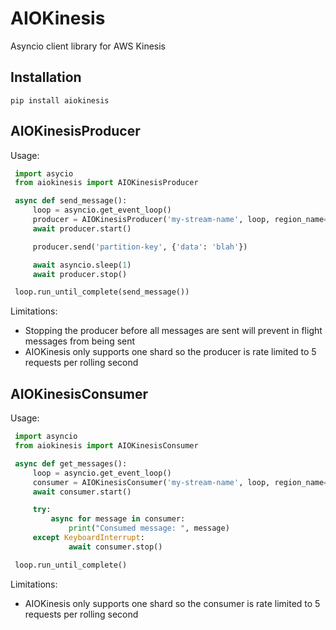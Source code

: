 AIOKinesis
==========

Asyncio client library for AWS Kinesis

Installation
------------
```
pip install aiokinesis
```

AIOKinesisProducer
------------------
Usage:
```python
 import asycio
 from aiokinesis import AIOKinesisProducer

 async def send_message():
     loop = asyncio.get_event_loop()
     producer = AIOKinesisProducer('my-stream-name', loop, region_name='us-east-1')
     await producer.start()

     producer.send('partition-key', {'data': 'blah'})

     await asyncio.sleep(1)
     await producer.stop()

 loop.run_until_complete(send_message())
```
Limitations:
   - Stopping the producer before all messages are sent will prevent in flight messages from being sent
   - AIOKinesis only supports one shard so the producer is rate limited to 5 requests per rolling second

AIOKinesisConsumer
------------------
Usage:
```python
 import asyncio
 from aiokinesis import AIOKinesisConsumer

 async def get_messages():
     loop = asyncio.get_event_loop()
     consumer = AIOKinesisConsumer('my-stream-name', loop, region_name='us-east-1')
     await consumer.start()

     try:
         async for message in consumer:
             print("Consumed message: ", message)
     except KeyboardInterrupt:
             await consumer.stop()

 loop.run_until_complete()
```
Limitations:
   - AIOKinesis only supports one shard so the consumer is rate limited to 5 requests per rolling second
